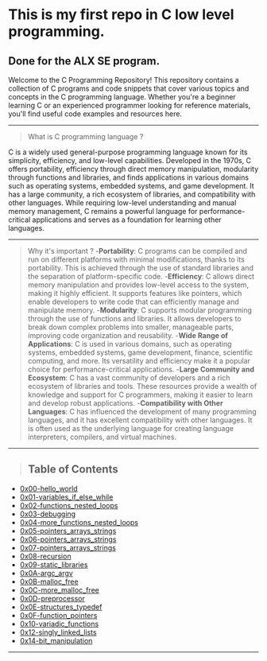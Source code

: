 # This is my first repo in C low level programming.
## Done for the ALX SE program.

Welcome to the C Programming Repository! This repository contains a collection of C programs and code snippets that cover various topics and concepts in the C programming language.
Whether you're a beginner learning C or an experienced programmer looking for reference materials, you'll find useful code examples and resources here.

-------------------------------------------------------------------------------------------------
> What is C programming language ?

C is a widely used general-purpose programming language known for its simplicity, efficiency, and low-level capabilities. Developed in the 1970s, C offers portability, efficiency
through direct memory manipulation, modularity through functions and libraries, and finds applications in various domains such as operating systems, embedded systems, and game
development. It has a large community, a rich ecosystem of libraries, and compatibility with other languages. While requiring low-level understanding and manual memory management, 
C remains a powerful language for performance-critical applications and serves as a foundation for learning other languages.

--------------------------------------------------------------------------------------------------
> Why it's important ?
-**Portability**: C programs can be compiled and run on different platforms with minimal modifications, thanks to its portability. This is achieved through the use of standard libraries and the separation of platform-specific code.
-**Efficiency**: C allows direct memory manipulation and provides low-level access to the system, making it highly efficient. It supports features like pointers, which enable developers to write code that can efficiently manage and manipulate memory.
-**Modularity**: C supports modular programming through the use of functions and libraries. It allows developers to break down complex problems into smaller, manageable parts, improving code organization and reusability.
-**Wide Range of Applications**: C is used in various domains, such as operating systems, embedded systems, game development, finance, scientific computing, and more. Its versatility and efficiency make it a popular choice for performance-critical applications.
-**Large Community and Ecosystem**: C has a vast community of developers and a rich ecosystem of libraries and tools. These resources provide a wealth of knowledge and support for C programmers, making it easier to learn and develop robust applications.
-**Compatibility with Other Languages**: C has influenced the development of many programming languages, and it has excellent compatibility with other languages. It is often used as the underlying language for creating language interpreters, compilers, and virtual machines.

-------------------------------------------------------------------------------------------------
>## Table of Contents

- [0x00-hello_world](#Compiler-bash-scripts-and-simple-printing)
- [0x01-variables_if_else_while](#Introduction-to-variables-and-conditional-statments)
- [0x02-functions_nested_loops](#Creating-simple-functions)
- [0x03-debugging](#Introduction-to-debugging)
- [0x04-more_functions_nested_loops](#Creating-simple-functions)
- [0x05-pointers_arrays_strings](#Manipulating-strings-and-pointers)
- [0x06-pointers_arrays_strings](#Creating-string-Manipulation-functions)
- [0x07-pointers_arrays_strings](#Creating-string-Manipulation-functions)
- [0x08-recursion](#Recursing-functions-and-Itteration)
- [0x09-static_libraries](#Introduction-to-Static-libraries)
- [0x0A-argc_argv](#Introduction-to-Command-line-arguments)
- [0x0B-malloc_free](#Introduction-to-Memory-allocation)
- [0x0C-more_malloc_free](#Diving-into-Memory-allocation-and-handling-memory-leaks)
- [0x0D-preprocessor](#Introduction-to-Macros)
- [0x0E-structures_typedef](#Introduction-to-Data-structures)
- [0x0F-function_pointers](#Introduction-to-Pointers-to-functions)
- [0x10-variadic_functions](#Introduction-to-Variadic-functions)
- [0x12-singly_linked_lists](#Introduction-to-lists-and-nodes)
- [0x14-bit_manipulation](#Introduction-into-Bit-manipulation-and-Bitwise-operators)

-----------------------------------------------------------------------------------------------


